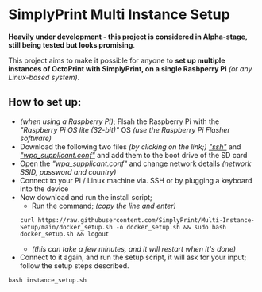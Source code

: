 # SimplyPrint Multi Instance Setup
**Heavily under development - this project is considered in Alpha-stage, still being tested but looks promising**.

This project aims to make it possible for anyone to **set up multiple instances of OctoPrint with SimplyPrint, on a single Rasbperry Pi** _(or any Linux-based system)_.

## How to set up:
* _(when using a Raspberry Pi)_; Flsah the Raspberry Pi with the _"Raspberry Pi OS lite (32-bit)"_ OS _(use the Raspberry Pi Flasher software)_
* Download the following two files _(by clicking on the link;)_ _["ssh"](https://simplyprint.io/multi-instance/dwnld?num=1)_ and _["wpa_supplicant.conf"](https://simplyprint.io/multi-instance/dwnld?num=2)_ and add them to the boot drive of the SD card
* Open the _"wpa_supplicant.conf"_ and change network details _(network SSID, password and country)_
* Connect to your Pi / Linux machine via. SSH or by plugging a keyboard into the device
* Now download and run the install script;
  * Run the command; _(copy the line and enter)_
   ```shell
   curl https://raw.githubusercontent.com/SimplyPrint/Multi-Instance-Setup/main/docker_setup.sh -o docker_setup.sh && sudo bash docker_setup.sh && logout
   ```
   * _(this can take a few minutes, and it will restart when it's done)_
* Connect to it again, and run the setup script, it will ask for your input; follow the setup steps described.
```shell
bash instance_setup.sh
```
